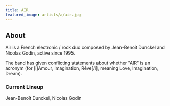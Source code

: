 ```yaml
---
title: AIR
featured_image: artists/a/air.jpg
---
```

## About

Air is a French electronic / rock duo composed by Jean-Benoît Dunckel and Nicolas Godin, active since 1995. 

The band has given conflicting statements about whether "AIR" is an acronym (for [i]Amour, Imagination, Rêve[/i], meaning Love, Imagination, Dream).

### Current Lineup

Jean-Benoît Dunckel, Nicolas Godin

